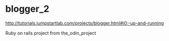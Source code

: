 # blogger_2
http://tutorials.jumpstartlab.com/projects/blogger.html#i0:-up-and-running

Ruby on rails project from the_odin_project
